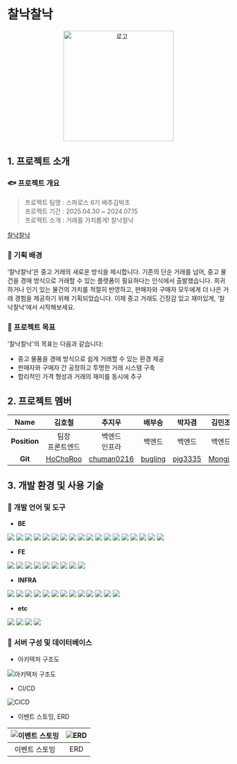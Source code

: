 # 찰낙찰낙

<p align="center">
  <img alt="로고" src="https://github.com/user-attachments/assets/c0d2e3cc-fcda-404d-a773-b5e312913161" width="250" height="250">
</p>

## 1. 프로젝트 소개

### 🐟 프로젝트 개요

> 프로젝트 팀명 : 스파로스 6기 배추김박조<br>
> 프로젝트 기간 : 2025.04.30 ~ 2024.07.15<br>
> 프로젝트 소개 : 거래를 가치롭게! 찰낙찰낙
> 

[찰낙찰낙](https://www.cabbage-secondhand.shop/)

### 🐠 기획 배경
‘찰낙찰낙’은 중고 거래의 새로운 방식을 제시합니다. 기존의 단순 거래를 넘어, 중고 물건을 경매 방식으로 거래할 수 있는 플랫폼이 필요하다는 인식에서 출발했습니다. 희귀하거나 인기 있는 물건의 가치를 적절히 반영하고, 판매자와 구매자 모두에게 더 나은 거래 경험을 제공하기 위해 기획되었습니다. 이제 중고 거래도 긴장감 있고 재미있게, ‘찰낙찰낙’에서 시작해보세요.

### 🐡 프로젝트 목표

'찰낙찰낙'의 목표는 다음과 같습니다:<br>
- 중고 물품을 경매 방식으로 쉽게 거래할 수 있는 환경 제공
- 판매자와 구매자 간 공정하고 투명한 거래 시스템 구축
- 합리적인 가격 형성과 거래의 재미를 동시에 추구

## 2. 프로젝트 멤버

|   **Name**   |김호철|추지우|배부승|박자겸|김민조|
| :----------: | :-----: | :-----: | :-----: | :-----: | :-----:|
| **Position** |팀장 <br/> 프론트엔드|백엔드<br>인프라|백엔드|백엔드|백엔드|
|   **Git**    |[HoChoRoo](https://github.com/HoChoRoo)|[chuman0216](https://github.com/chuman0216)|[bugling](https://github.com/bugling)|[pjg3335](https://github.com/pjg3335)|[Mongjo](https://github.com/Mongjo)|


## 3. 개발 환경 및 사용 기술

### 🦈 개발 언어 및 도구

- **BE**

<img src="https://img.shields.io/badge/NestJS-E0234E?style=for-the-badge&logo=nestjs&logoColor=white"> <img src="https://img.shields.io/badge/Node.js-339933?style=for-the-badge&logo=nodedotjs&logoColor=white"> <img src="https://img.shields.io/badge/Fastify-000000?style=for-the-badge&logo=fastify&logoColor=white"> <img src="https://img.shields.io/badge/TypeScript-3178C6?style=for-the-badge&logo=typescript&logoColor=white"> <img src="https://img.shields.io/badge/fp--ts-8C52FF?style=for-the-badge&logo=fp-ts&logoColor=white"> <img src="https://img.shields.io/badge/Java-007396?style=for-the-badge&logo=java&logoColor=white"> <img src="https://img.shields.io/badge/Prisma-2D3748?style=for-the-badge&logo=prisma&logoColor=white"> <img src="https://img.shields.io/badge/Swagger-85EA2D?style=for-the-badge&logo=swagger&logoColor=black"> <img src="https://img.shields.io/badge/SpringBoot-6DB33F?style=for-the-badge&logo=springboot&logoColor=white"> <img src="https://img.shields.io/badge/SpringSecurity-6DB33F?style=for-the-badge&logo=springsecurity&logoColor=white"> <img src="https://img.shields.io/badge/SpringBatch-6DB33F?style=for-the-badge&logo=spring&logoColor=white"> <img src="https://img.shields.io/badge/MySQL-4479A1?style=for-the-badge&logo=mysql&logoColor=white"> <img src="https://img.shields.io/badge/PostgreSQL-316192?style=for-the-badge&logo=postgresql&logoColor=white"> <img src="https://img.shields.io/badge/Redis-DC382D?style=for-the-badge&logo=redis&logoColor=white"> <img src="https://img.shields.io/badge/MongoDB-4EA94B?style=for-the-badge&logo=mongodb&logoColor=white"> <img src="https://img.shields.io/badge/Elasticsearch-005571?style=for-the-badge&logo=elasticsearch&logoColor=white"> <img src="https://img.shields.io/badge/Apache%20Kafka-231F20?style=for-the-badge&logo=apachekafka&logoColor=white"> <img src="https://img.shields.io/badge/QueryDSL-0088CC?style=for-the-badge&logoColor=white">

- **FE**

<img src="https://img.shields.io/badge/Next.js-000000?style=for-the-badge&logo=nextdotjs&logoColor=white"> <img src="https://img.shields.io/badge/TypeScript-3178C6?style=for-the-badge&logo=typescript&logoColor=white"> <img src="https://img.shields.io/badge/TailwindCSS-06B6D4?style=for-the-badge&logo=tailwindcss&logoColor=white"> <img src="https://img.shields.io/badge/React-61DAFB?style=for-the-badge&logo=react&logoColor=black"> <img src="https://img.shields.io/badge/@dnd--kit-000000?style=for-the-badge&logo=typescript&logoColor=white"> <img src="https://img.shields.io/badge/react--hook--form-EC5990?style=for-the-badge&logo=reacthookform&logoColor=white"> <img src="https://img.shields.io/badge/Swiper-6332F6?style=for-the-badge&logo=swiper&logoColor=white"> <img src="https://img.shields.io/badge/Zod-3C3C3C?style=for-the-badge&logo=zod&logoColor=white"> <img src="https://img.shields.io/badge/Zustand-000000?style=for-the-badge&logo=react&logoColor=white">

- **INFRA**

<img src="https://img.shields.io/badge/Kubernetes-326CE5?style=for-the-badge&logo=kubernetes&logoColor=white"> <img src="https://img.shields.io/badge/AWS EC2-FF9900?style=for-the-badge&logo=amazonaws&logoColor=white"> <img src="https://img.shields.io/badge/AWS EKS-FF9900?style=for-the-badge&logo=amazoneks&logoColor=white"> <img src="https://img.shields.io/badge/AWS S3-569A31?style=for-the-badge&logo=amazons3&logoColor=white"> <img src="https://img.shields.io/badge/Docker-2496ED?style=for-the-badge&logo=docker&logoColor=white"> <img src="https://img.shields.io/badge/Helm-277A9F?style=for-the-badge&logo=helm&logoColor=white"> <img src="https://img.shields.io/badge/GitHub Actions-2088FF?style=for-the-badge&logo=githubactions&logoColor=white"> <img src="https://img.shields.io/badge/ArgoCD-EF7B4D?style=for-the-badge&logo=argo&logoColor=white"> <img src="https://img.shields.io/badge/Terraform-7B42BC?style=for-the-badge&logo=terraform&logoColor=white"> <img src="https://img.shields.io/badge/Prometheus-E6522C?style=for-the-badge&logo=prometheus&logoColor=white"> <img src="https://img.shields.io/badge/Kibana-005571?style=for-the-badge&logo=kibana&logoColor=white"> <img src="https://img.shields.io/badge/Kong-002659?style=for-the-badge&logo=kong&logoColor=white"> <img src="https://img.shields.io/badge/Debezium-000000?style=for-the-badge&logo=apachekafka&logoColor=white">

- **etc**

<img src="https://img.shields.io/badge/GitHub-181717?style=for-the-badge&logo=github&logoColor=white"> <img src="https://img.shields.io/badge/Notion-000000?style=for-the-badge&logo=notion&logoColor=white"> <img src="https://img.shields.io/badge/Slack-4A154B?style=for-the-badge&logo=slack&logoColor=white"> <img src="https://img.shields.io/badge/Jira-0052CC?style=for-the-badge&logo=jira&logoColor=white">

### 🐙 **서버 구성 및 데이터베이스**

- 아키텍처 구조도

<img alt="아키텍처 구조도" src="https://github.com/user-attachments/assets/5952e691-ecf6-451f-a2e5-dd42b0de7a7f">

- CI/CD

<img alt="CICD" src="https://github.com/user-attachments/assets/543a8c5f-9c02-4db6-a924-1612408adf06">

- 이벤트 스토밍, ERD

| ![이벤트 스토밍](https://github.com/user-attachments/assets/8c57322d-e87d-4f80-b022-3634aeb4a53d) | ![ERD](https://github.com/user-attachments/assets/4bfeac59-cb79-4a63-94f5-b8df6c4d7033) |
|:---------------------------:|:----------------------------------:|
| 이벤트 스토밍 | ERD |
